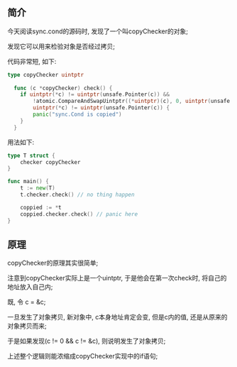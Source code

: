 ## 简介

今天阅读sync.cond的源码时, 发现了一个叫copyChecker的对象;

发现它可以用来检验对象是否经过拷贝; 

代码非常短, 如下:

```go
type copyChecker uintptr
  
  func (c *copyChecker) check() {
  	if uintptr(*c) != uintptr(unsafe.Pointer(c)) &&
  		!atomic.CompareAndSwapUintptr((*uintptr)(c), 0, uintptr(unsafe.Pointer(c))) &&
  		uintptr(*c) != uintptr(unsafe.Pointer(c)) {
  		panic("sync.Cond is copied")
  	}
  }
```

用法如下:

```go
type T struct {
    checker copyChecker
}

func main() {
    t := new(T)
    t.checker.check() // no thing happen

    coppied := *t
    coppied.checker.check() // panic here
}
```

## 原理

copyChecker的原理其实很简单;

注意到copyChecker实际上是一个uintptr, 于是他会在第一次check时, 将自己的地址放入自己内;

既, 令 c = &c;

一旦发生了对象拷贝, 新对象中, c本身地址肯定会变, 但是c内的值, 还是从原来的对象拷贝而来;

于是如果发现\(c != 0 && c != &c\), 则说明发生了对象拷贝;



上述整个逻辑则能浓缩成copyChecker实现中的if语句;





